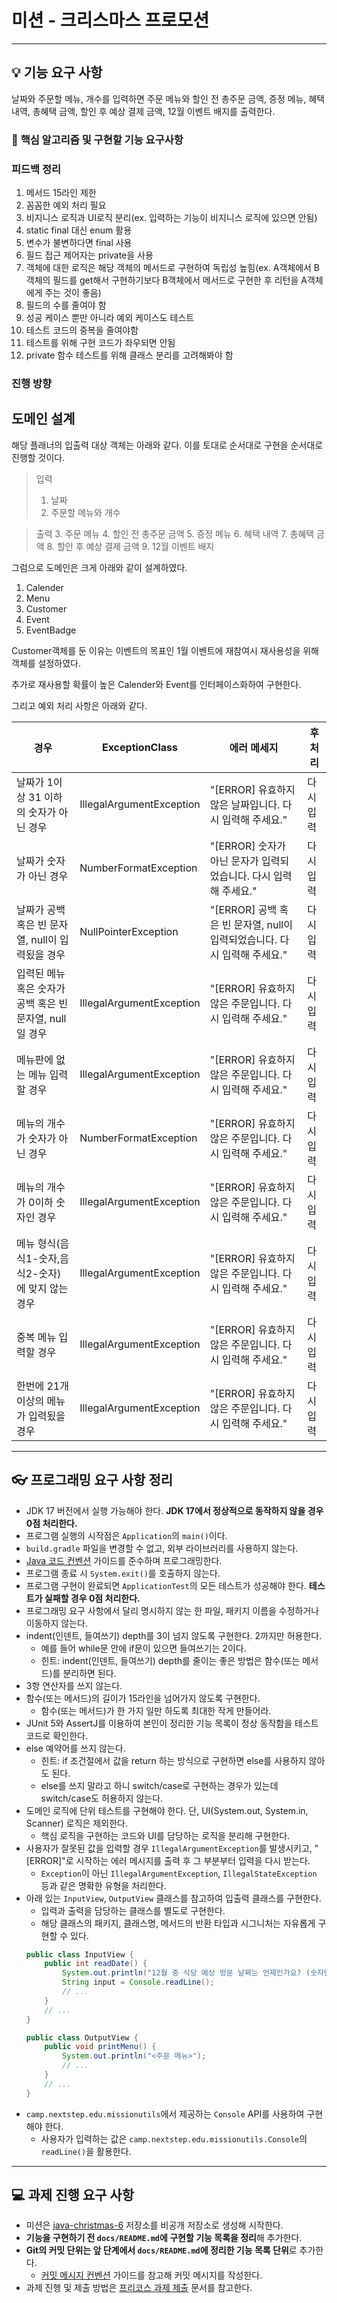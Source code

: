 # 미션 - 크리스마스 프로모션

---

## 💡 기능 요구 사항

날짜와 주문할 메뉴, 개수를 입력하면 주문 메뉴와 할인 전 총주문 금액, 증정 메뉴, 혜택 내역, 총혜택 금액, 할인 후 예상 결제 금액, 12월 이벤트 배지를 출력한다.

### 📝 **핵심 알고리즘 및 구현할 기능 요구사항**

### 피드백 정리

1. 메서드 15라인 제한
2. 꼼꼼한 예외 처리 필요
3. 비지니스 로직과 UI로직 분리(ex. 입력하는 기능이 비지니스 로직에 있으면 안됨)
4. static final 대신 enum 활용
5. 변수가 불변하다면 final 사용
6. 필드 접근 제어자는 private을 사용
7. 객체에 대한 로직은 해당 객체의 메서드로 구현하여 독립성 높힘(ex. A객체에서 B객체의 필드를 get해서 구현하기보다 B객체에서 메서드로 구현한 후 리턴을 A객체에게 주는 것이 좋음)
8. 필드의 수를 줄여야 함
9. 성공 케이스 뿐만 아니라 예외 케이스도 테스트
10. 테스트 코드의 중복을 줄여야함
11. 테스트를 위해 구현 코드가 좌우되면 안됨
12. private 함수 테스트를 위해 클래스 분리를 고려해봐야 함

### 진행 방향

## 도메인 설계

해당 플래너의 입출력 대상 객체는 아래와 같다. 이를 토대로 순서대로 구현을 순서대로 진행할 것이다.

> 입력
> 1. 날짜
> 2. 주문할 메뉴와 개수

> 출력
> 3. 주문 메뉴
> 4. 할인 전 총주문 금액
> 5. 증정 메뉴
> 6. 혜택 내역
> 7. 총혜택 금액
> 8. 할인 후 예상 결제 금액
> 9. 12월 이벤트 배지

그럼으로 도메인은 크게 아래와 같이 설계하였다.
1. Calender
2. Menu
3. Customer
4. Event
5. EventBadge

Customer객체를 둔 이유는 이벤트의 목표인 1월 이벤트에 재참여시 재사용성을 위해 객체를 설정하였다.

추가로 재사용할 확률이 높은 Calender와 Event를 인터페이스화하여 구현한다.

그리고 예외 처리 사항은 아래와 같다.

| 경우                                  | ExceptionClass | 에러 메세지 | 후처리 |
|-------------------------------------|---------------|------------|--------|
| 날짜가 1이상 31 이하의 숫자가 아닌 경우            | IllegalArgumentException | "[ERROR] 유효하지 않은 날짜입니다. 다시 입력해 주세요." | 다시 입력 |
| 날짜가 숫자가 아닌 경우                       | NumberFormatException | "[ERROR] 숫자가 아닌 문자가 입력되었습니다. 다시 입력해 주세요." | 다시 입력 |
| 날짜가 공백 혹은 빈 문자열, null이 입력됬을 경우      | NullPointerException | "[ERROR] 공백 혹은 빈 문자열, null이 입력되었습니다. 다시 입력해 주세요." | 다시 입력 |
| 입력된 메뉴 혹은 숫자가 공백 혹은 빈 문자열, null일 경우 | IllegalArgumentException | "[ERROR] 유효하지 않은 주문입니다. 다시 입력해 주세요." | 다시 입력 |
| 메뉴판에 없는 메뉴 입력할  경우                  | IllegalArgumentException | "[ERROR] 유효하지 않은 주문입니다. 다시 입력해 주세요." | 다시 입력 |
| 메뉴의 개수가 숫자가 아닌 경우                   | NumberFormatException | "[ERROR] 유효하지 않은 주문입니다. 다시 입력해 주세요." | 다시 입력 |
| 메뉴의 개수가 0이하 숫자인 경우                  | IllegalArgumentException | "[ERROR] 유효하지 않은 주문입니다. 다시 입력해 주세요." | 다시 입력 |
| 메뉴 형식(음식1-숫자,음식2-숫자)에 맞지 않는 경우      | IllegalArgumentException | "[ERROR] 유효하지 않은 주문입니다. 다시 입력해 주세요." | 다시 입력 |
| 중복 메뉴 입력할 경우                        | IllegalArgumentException | "[ERROR] 유효하지 않은 주문입니다. 다시 입력해 주세요." | 다시 입력 |
| 한번에 21개 이상의 메뉴가 입력됬을 경우             | IllegalArgumentException | "[ERROR] 유효하지 않은 주문입니다. 다시 입력해 주세요." | 다시 입력 |


---

## 👓 프로그래밍 요구 사항 정리

- JDK 17 버전에서 실행 가능해야 한다. **JDK 17에서 정상적으로 동작하지 않을 경우 0점 처리한다.**
- 프로그램 실행의 시작점은 `Application`의 `main()`이다.
- `build.gradle` 파일을 변경할 수 없고, 외부 라이브러리를 사용하지 않는다.
- [Java 코드 컨벤션](https://github.com/woowacourse/woowacourse-docs/tree/master/styleguide/java) 가이드를 준수하며 프로그래밍한다.
- 프로그램 종료 시 `System.exit()`를 호출하지 않는다.
- 프로그램 구현이 완료되면 `ApplicationTest`의 모든 테스트가 성공해야 한다. **테스트가 실패할 경우 0점 처리한다.**
- 프로그래밍 요구 사항에서 달리 명시하지 않는 한 파일, 패키지 이름을 수정하거나 이동하지 않는다.
- indent(인덴트, 들여쓰기) depth를 3이 넘지 않도록 구현한다. 2까지만 허용한다.
    - 예를 들어 while문 안에 if문이 있으면 들여쓰기는 2이다.
    - 힌트: indent(인덴트, 들여쓰기) depth를 줄이는 좋은 방법은 함수(또는 메서드)를 분리하면 된다.
- 3항 연산자를 쓰지 않는다.
- 함수(또는 메서드)의 길이가 15라인을 넘어가지 않도록 구현한다.
    - 함수(또는 메서드)가 한 가지 일만 하도록 최대한 작게 만들어라.
- JUnit 5와 AssertJ를 이용하여 본인이 정리한 기능 목록이 정상 동작함을 테스트 코드로 확인한다.
- else 예약어를 쓰지 않는다.
    - 힌트: if 조건절에서 값을 return 하는 방식으로 구현하면 else를 사용하지 않아도 된다.
    - else를 쓰지 말라고 하니 switch/case로 구현하는 경우가 있는데 switch/case도 허용하지 않는다.
- 도메인 로직에 단위 테스트를 구현해야 한다. 단, UI(System.out, System.in, Scanner) 로직은 제외한다.
    - 핵심 로직을 구현하는 코드와 UI를 담당하는 로직을 분리해 구현한다.
- 사용자가 잘못된 값을 입력할 경우 `IllegalArgumentException`를 발생시키고, "[ERROR]"로 시작하는 에러 메시지를 출력 후 그 부분부터 입력을 다시 받는다.
    - `Exception`이 아닌 `IllegalArgumentException`, `IllegalStateException` 등과 같은 명확한 유형을 처리한다.
- 아래 있는 `InputView`, `OutputView` 클래스를 참고하여 입출력 클래스를 구현한다.
    - 입력과 출력을 담당하는 클래스를 별도로 구현한다.
    - 해당 클래스의 패키지, 클래스명, 메서드의 반환 타입과 시그니처는 자유롭게 구현할 수 있다.
  ```java
  public class InputView {
      public int readDate() {
          System.out.println("12월 중 식당 예상 방문 날짜는 언제인가요? (숫자만 입력해 주세요!)");
          String input = Console.readLine();    
          // ...
      }
      // ...
  }
  ```
  ```java
  public class OutputView {
      public void printMenu() {
          System.out.println("<주문 메뉴>");
          // ...
      }
      // ...
  }
  ```
- `camp.nextstep.edu.missionutils`에서 제공하는 `Console` API를 사용하여 구현해야 한다.
    - 사용자가 입력하는 값은 `camp.nextstep.edu.missionutils.Console`의 `readLine()`을 활용한다.

---

## 💻 과제 진행 요구 사항

- 미션은 [java-christmas-6](https://github.com/woowacourse-precourse/java-christmas-6) 저장소를 비공개 저장소로 생성해 시작한다.
- **기능을 구현하기 전 `docs/README.md`에 구현할 기능 목록을 정리**해 추가한다.
- **Git의 커밋 단위는 앞 단계에서 `docs/README.md`에 정리한 기능 목록 단위**로 추가한다.
    - [커밋 메시지 컨벤션](https://gist.github.com/stephenparish/9941e89d80e2bc58a153) 가이드를 참고해 커밋 메시지를 작성한다.
- 과제 진행 및 제출
  방법은 [프리코스 과제 제출](https://docs.google.com/document/d/1cmg0VpPkuvdaetxwp4hnyyFC_G-1f2Gr8nIDYIWcKC8/edit?usp=sharing) 문서를
  참고한다.
